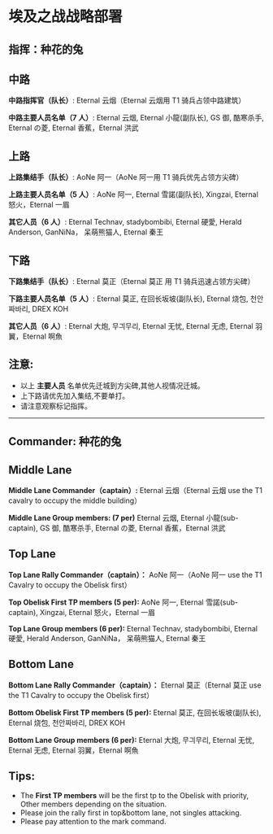 # 埃及之战战略部署

## 指挥：种花的兔

## 中路

**中路指挥官（队长）**: Eternal 云烟（Eternal 云烟用 T1 骑兵占领中路建筑）

**中路主要人员名单（7 人）**: Eternal 云烟, Eternal 小龍(副队长), GS 御, 酷寒杀手, Eternal の菱, Eternal 香蕉，Eternal 洪武

## 上路

**上路集结手（队长）**: AoNe 阿一（AoNe 阿一用 T1 骑兵优先占领方尖碑）

**上路主要人员名单（5 人）**: AoNe 阿一, Eternal 雪諾(副队长), Xingzai, Eternal 怒火，Eternal 一眉

**其它人员（6 人）**: Eternal Technav, stadybombibi, Eternal 硬愛, Herald Anderson, GanNiNa， 呆萌熊猫人, Eternal 秦王

## 下路

**下路集结手（队长）**: Eternal 莫正（Eternal 莫正 用 T1 骑兵迅速占领方尖碑）

**下路主要人员名单（5 人）**: Eternal 莫正, 在回长坂坡(副队长), Eternal 烧包, 천안짜바리, DREX KOH

**其它人员（6 人）**: Eternal 大炮, 무긔무리, Eternal 无忧, Eternal 无虑, Eternal 羽翼，Eternal 啊魚

## 注意:

- 以上 **主要人员** 名单优先迁城到方尖碑,其他人视情况迁城。
- 上下路请优先加入集结,不要单打。
- 请注意观察标记指挥。

---

## Commander: 种花的兔

## Middle Lane

**Middle Lane Commander（captain）:** Eternal 云烟（Eternal 云烟 use the T1 cavalry to occupy the middle building）

**Middle Lane Group members: (7 per)** Eternal 云烟, Eternal 小龍(sub-captain), GS 御, 酷寒杀手, Eternal の菱, Eternal 香蕉，Eternal 洪武

## Top Lane

**Top Lane Rally Commander（captain）：** AoNe 阿一（AoNe 阿一 use the T1 Cavalry to occupy the Obelisk first）

**Top Obelisk First TP members (5 per):** AoNe 阿一, Eternal 雪諾(sub-captain), Xingzai, Eternal 怒火，Eternal 一眉

**Top Lane Group members (6 per):** Eternal Technav, stadybombibi, Eternal 硬愛, Herald Anderson, GanNiNa， 呆萌熊猫人, Eternal 秦王

## Bottom Lane

**Bottom Lane Rally Commander（captain）：** Eternal 莫正（Eternal 莫正 use the T1 Cavalry to occupy the Obelisk first）

**Bottom Obelisk First TP members (5 per):** Eternal 莫正, 在回长坂坡(副队长), Eternal 烧包, 천안짜바리, DREX KOH

**Bottom Lane Group members (6 per):** Eternal 大炮, 무긔무리, Eternal 无忧, Eternal 无虑, Eternal 羽翼，Eternal 啊魚

## Tips:

- The **First TP members** will be the first tp to the Obelisk with priority, Other members depending on the situation.
- Please join the rally first in top&bottom lane, not singles attacking.
- Please pay attention to the mark command.
